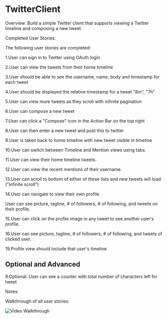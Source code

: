 ﻿TwitterClient
=============

Overview: Build a simple Twitter client that supports viewing a Twitter timeline and composing a new tweet.


Completed User Stories:

The following user stories are completed:

1.User can sign in to Twitter using OAuth login

2.User can view the tweets from their home timeline

3.User should be able to see the username, name, body and timestamp for each tweet

4.User should be displayed the relative timestamp for a tweet "8m", "7h"

5.User can view more tweets as they scroll with infinite pagination

6.User can compose a new tweet

7.User can click a "Compose" icon in the Action Bar on the top right

8.User can then enter a new tweet and post this to twitter

9.User is taken back to home timeline with new tweet visible in timeline

10.User can switch between Timeline and Mention views using tabs.

11.User can view their home timeline tweets.

12.User can view the recent mentions of their username.

13.User can scroll to bottom of either of these lists and new tweets will load ("infinite scroll")

14.User can navigate to view their own profile

User can see picture, tagline, # of followers, # of following, and tweets on their profile.

15.User can click on the profile image in any tweet to see another user's profile.

16.User can see picture, tagline, # of followers, # of following, and tweets of clicked user.

19.Profile view should include that user's timeline

Optional and Advanced
----------------------
9.Optional: User can see a counter with total number of characters left for tweet


Notes:

Walkthrough of all user stories:

![Video Walkthrough](TwitterClientAdvanced.gif)
